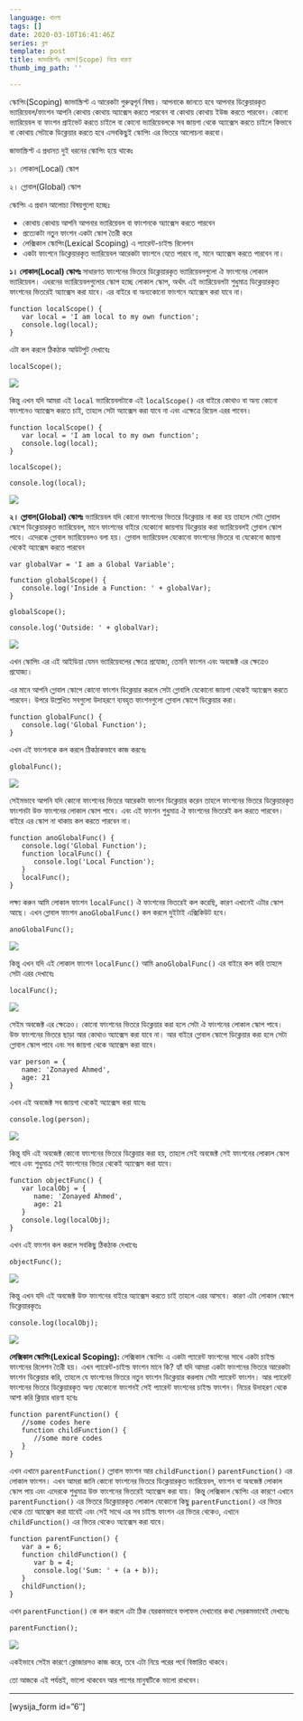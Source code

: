 ```yaml
---
language: বাংলা
tags: []
date: 2020-03-10T16:41:46Z
series: ব্লগ
template: post
title: জাভাস্ক্রিপ্টঃ স্কোপ(Scope) নিয়ে ধারণা
thumb_img_path: ''

---
```

স্কোপিং(Scoping) জাভাস্ক্রিপ্ট এ আরেকটা গুরুত্বপূর্ন বিষয়। আপনাকে জানতে হবে আপনার ডিক্লেয়ারকৃত ভ্যারিয়েবল/ফাংশন আপনি কোথায় কোথায় অ্যাক্সেস করতে পারবেন বা কোথায় কোথায় ইউজ করতে পারবেন। কোনো ভ্যারিয়েবল বা ফাংশন প্রাইভেট করতে চাইলে বা কোনো ভ্যারিয়েবলকে সব জায়গা থেকে অ্যাক্সেস করতে চাইলে কিভাবে বা কোথায় সেটাকে ডিক্লেয়ার করতে হবে এসবকিছুই স্কোপিং এর ভিতরে আলোচনা করবো।

জাভাস্ক্রিপ্ট এ প্রধানত দুই ধরনের স্কোপিং হয়ে থাকেঃ

১। লোকাল(Local) স্কোপ

২। গ্লোবাল(Global) স্কোপ

স্কোপিং এ প্রধান আলোচ্য বিষয়গুলো হচ্ছেঃ

* কোথায় কোথায় আপনি আপনার ভ্যারিয়েবল বা ফাংশনকে অ্যাক্সেস করতে পারবেন
* প্রত্যেকটা নতুন ফাংশন একটা স্কোপ তৈরী করে
* লেক্সিকাল স্কোপিং(Lexical Scoping) এ প্যারেন্ট-চাইল্ড রিলেশন
* একটা ফাংশনে ডিক্লেয়ারকৃত ভ্যারিয়েবল আরেকটা ফাংশনে যেতে পারবে না, মানে অ্যাক্সেস করতে পারবেন না।

**১। লোকাল(Local) স্কোপঃ** সাধারণত ফাংশনের ভিতরে ডিক্লেয়ারকৃত ভ্যারিয়েবলগুলো ঐ ফাংশনের লোকাল ভ্যারিয়েবল। এধরনের ভ্যারিয়েবলগুলোর স্কোপ হচ্ছে লোকাল স্কোপ, অর্থাৎ এই ভ্যারিয়েবলটা শুধুমাত্র ডিক্লেয়ারকৃত ফাংশনের ভিতরেই অ্যাক্সেস করা যাবে। এর বাইরে বা অন্যকোনো ফাংশনে অ্যাক্সেস করা যাবে না।

    function localScope() {
       var local = 'I am local to my own function';
       console.log(local);
    }

এটা কল করলে ঠিকঠাক আউটপুট দেখাবেঃ

    localScope();

![](https://cdn-images-1.medium.com/max/800/1*9E7wEZGWnsAV0jP2GbKm_Q.png)

কিন্তু এখন যদি আমরা এই `local` ভ্যারিয়েবলটাকে এই `localScope()` এর বাইরে কোথাও বা অন্য কোনো ফাংশনেও অ্যাক্সেস করতে চাই, তাহলে সেটা অ্যাক্সেস করা যাবে না এবং এক্ষেত্রে রিয়েল এরর পাবেন।

    function localScope() {
       var local = 'I am local to my own function';
       console.log(local);
    }

    localScope();

    console.log(local);

![](https://cdn-images-1.medium.com/max/800/1*Nn_7CJ3Ho0p7WjECvt_Cgg.png)

**২। গ্লোবাল(Global) স্কোপঃ** ভ্যারিয়েবল যদি কোনো ফাংশনের ভিতরে ডিক্লেয়ার না করা হয় তাহলে সেটা গ্লোবাল স্কোপে ডিক্লেয়ারকৃত ভ্যারিয়েবল, মানে ফাংশনের বাইরে যেকোনো জায়গায় ডিক্লেয়ার করা ভ্যারিয়েবলই গ্লোবাল স্কোপ পাবে। এদেরকে গ্লোবাল ভ্যারিয়েবলও বলা হয়। গ্লোবাল ভ্যারিয়েবল যেকোনো ফাংশনের ভিতরে বা যেকোনো জায়গা থেকেই অ্যাক্সেস করতে পারবেন

    var globalVar = 'I am a Global Variable';

    function globalScope() {
       console.log('Inside a Function: ' + globalVar);
    }

    globalScope();

    console.log('Outside: ' + globalVar);

![](https://cdn-images-1.medium.com/max/800/1*94OfU9C4CuyQ9q7V6u7VNQ.png)

এখন স্কোপিং এর এই আইডিয়া যেমন ভ্যারিয়েবলের ক্ষেত্রে প্রযোজ্য, তেমনি ফাংশন এবং অবজেক্ট এর ক্ষেত্রেও প্রযোজ্য।

এর মানে আপনি গ্লোবাল স্কোপে কোনো ফাংশন ডিক্লেয়ার করলে সেটা গ্লোবালি যেকোনো জায়গা থেকেই অ্যাক্সেস করতে পারবেন। উপরে উল্লেখিত সবগুলো উদাহরণে ব্যবহৃত ফাংশনগুলো গ্লোবাল স্কোপে ডিক্লেয়ার করা।

    function globalFunc() {
       console.log('Global Function');
    }

এখন এই ফাংশনকে কল করলে ঠিকঠাকভাবে কাজ করবেঃ

    globalFunc();

![](https://cdn-images-1.medium.com/max/800/1*ctlZs7SH-MJj09Y5MfXRag.png)

সেইমভাবে আপনি যদি কোনো ফাংশনের ভিতরে আরেকটা ফাংশন ডিক্লেয়ার করেন তাহলে ফাংশনের ভিতরে ডিক্লেয়ারকৃত ফাংশনটা উক্ত ফাংশনের লোকাল স্কোপ পাবে। এবং এই ফাংশন শুধুমাত্র ঐ ফাংশনের ভিতরেই কল করতে পারবেন। বাইরে এর স্কোপ না থাকায় কল করতে পারবেন না।

    function anoGlobalFunc() {
       console.log('Global Function');
       function localFunc() {
          console.log('Local Function');
       }
       localFunc();
    }

লক্ষ্য করুন আমি লোকাল ফাংশন `localFunc()` ঐ ফাংশনের ভিতরেই কল করেছি, কারণ এখানেই এটার স্কোপ আছে। এখন গ্লোবাল ফাংশন `anoGlobalFunc()` কল করলে দুইটাই এক্সিকিউট হবে।

    anoGlobalFunc();

![](https://cdn-images-1.medium.com/max/800/1*ClOMruz-YwhPW43icbxVug.png)

কিন্তু এখন যদি এই লোকাল ফাংশন `localFunc()` আমি `anoGlobalFunc()` এর বাইরে কল করি তাহলে সেটা এরর দেখাবেঃ

    localFunc();

![](https://cdn-images-1.medium.com/max/800/1*LZfPG5NxRFd2XuT4qEFsgQ.png)

সেইম অবজেক্ট এর ক্ষেত্রেও। কোনো ফাংশনের ভিতরে ডিক্লেয়ার করা হলে সেটা ঐ ফাংশনের লোকাল স্কোপ পাবে। উক্ত ফাংশনের ভিতরে ছাড়া আর কোথাও অ্যাক্সেস করা যাবে না। আর বাইরে গ্লোবাল স্কোপে ডিক্লেয়ার করা হলে সেটা গ্লোবাল স্কোপ পাবে এবং সব জায়গা থেকে অ্যাক্সেস করা যাবে।

    var person = {
       name: 'Zonayed Ahmed',
       age: 21
    }

এখন এই অবজেক্ট সব জায়গা থেকেই অ্যাক্সেস করা যাবেঃ

    console.log(person);

![](https://cdn-images-1.medium.com/max/800/1*HC17ran9QpM3s0PtiAC2rg.png)

কিন্তু যদি এই অবজেক্ট কোনো ফাংশনের ভিতরে ডিক্লেয়ার করা হয়, তাহলে সেই অবজেক্ট সেই ফাংশনের লোকাল স্কোপ পাবে এবং শুধুমাত্র সেই ফাংশনের ভিতর থেকেই অ্যাক্সেস করা যাবে।

    function objectFunc() {
       var localObj = {
          name: 'Zonayed Ahmed',
          age: 21
       }
       console.log(localObj);
    }

এখন এই ফাংশন কল করলে সবকিছু ঠিকঠাক দেখাবেঃ

    objectFunc();

![](https://cdn-images-1.medium.com/max/800/1*KFRTSkcu3xTkF3Nla1S4PQ.png)

কিন্তু এখন যদি এই অবজেক্ট উক্ত ফাংশনের বাইরে অ্যাক্সেস করতে চাই তাহলে এরর আসবে। কারণ এটা লোকাল স্কোপে ডিক্লেয়ারকৃতঃ

    console.log(localObj);

![](https://cdn-images-1.medium.com/max/800/1*WN2XZyhIhfx3BnGJDwm5qg.png)

**লেক্সিকাল স্কোপিং(Lexical Scoping):** লেক্সিকাল স্কোপিং এ একটা প্যারেন্ট ফাংশনের সাথে একটা চাইল্ড ফাংশনের রিলেশন তৈরী হয়। এখন প্যারেন্ট-চাইল্ড ফাংশন মানে কি? হ্যাঁ যদি আমরা একটা ফাংশনের ভিতরে আরেকটা ফাংশন ডিক্লেয়ার করি, তাহলে যে ফাংশনের ভিতরে নতুন ফাংশন ডিক্লেয়ার করলাম সেটা প্যারেন্ট ফাংশন। আর প্যারেন্ট ফাংশনের ভিতরে ডিক্লেয়ারকৃত অন্য যেকোনো ফাংশনই সেই প্যারেন্ট ফাংশনের চাইল্ড ফাংশন। নিচের উদাহরণ থেকে আশা করি ক্লিয়ার ধারণা হবেঃ

    function parentFunction() {
       //some codes here
       function childFunction() {
          //some more codes
       } 
    }

এখন এখানে `parentFunction()` গ্লোবাল ফাংশন আর `childFunction()` `parentFunction()` এর লোকাল ফাংশন। এখন আমরা জানি কোনো ফাংশনের ভিতরে ডিক্লেয়ারকৃত ভ্যারিয়েবল, ফাংশন বা অবজেক্ট লোকাল স্কোপ পায় এবং এদেরকে শুধুমাত্র উক্ত ফাংশনের ভিতরেই অ্যাক্সেস করা যায়। কিন্তু লেক্সিকাল স্কোপিং এর কারণে এখানে `parentFunction()` এর ভিতরে ডিক্লেয়ারকৃত লোকাল যেকোনো কিছু `parentFunction()` এর ভিতর থেকে তো অ্যাক্সেস করা যাবেই এবং সেই সাথে এর সব চাইল্ড ফাংশন এর ভিতর থেকেও, এখানে `childFunction()` এর ভিতর থেকেও অ্যাক্সেস করা যাবে।

    function parentFunction() {
       var a = 6;
       function childFunction() {
          var b = 4;
          console.log('Sum: ' + (a + b));
       } 
       childFunction();
    }

এখন `parentFunction()` কে কল করলে এটা ঠিক যেরকমভাবে ফলাফল দেখানোর কথা সেরকমভাবেই দেখাবেঃ

    parentFunction();

![](https://cdn-images-1.medium.com/max/800/1*rJpWOJA3DEx_YATf7di85Q.png)

একইভাবে সেইম কারণে ক্লোজারসও কাজ করে, তবে এটা নিয়ে পরের পর্বে বিস্তারিত থাকবে।

তো আজকে এই পর্যন্তই, ভালো থাকবেন আর পাশের মানুষটিকে ভালো রাখবেন।

***

\[wysija_form id=”6″\]